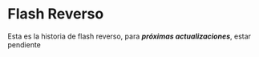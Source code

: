 # Flash Reverso

Esta es la historia de flash reverso, para **_próximas actualizaciones_**, estar pendiente
